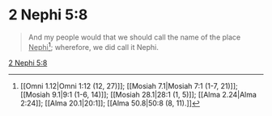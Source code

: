 # 2 Nephi 5:8

> And my people would that we should call the name of the place <u>Nephi</u>[^a]; wherefore, we did call it Nephi.

[2 Nephi 5:8](https://www.churchofjesuschrist.org/study/scriptures/bofm/2-ne/5?lang=eng&id=p8#p8)


[^a]: [[Omni 1.12|Omni 1:12 (12, 27)]]; [[Mosiah 7.1|Mosiah 7:1 (1-7, 21)]]; [[Mosiah 9.1|9:1 (1-6, 14)]]; [[Mosiah 28.1|28:1 (1, 5)]]; [[Alma 2.24|Alma 2:24]]; [[Alma 20.1|20:1]]; [[Alma 50.8|50:8 (8, 11).]]
